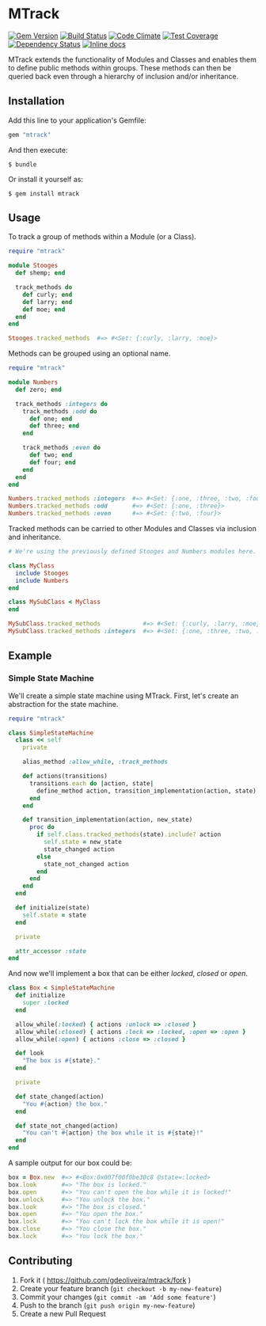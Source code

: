 # MTrack

[![Gem Version](http://img.shields.io/gem/v/mtrack.svg)][gem]
[![Build Status](http://img.shields.io/travis/gdeoliveira/mtrack.svg)][travis]
[![Code Climate](http://img.shields.io/codeclimate/github/gdeoliveira/mtrack.svg)][codeclimate]
[![Test Coverage](http://img.shields.io/codeclimate/coverage/github/gdeoliveira/mtrack.svg)][codeclimate]
[![Dependency Status](https://gemnasium.com/gdeoliveira/mtrack.svg)][gemnasium]
[![Inline docs](http://inch-ci.org/github/gdeoliveira/mtrack.svg?branch=master)][inch-ci]

[gem]: https://rubygems.org/gems/mtrack
[travis]: http://travis-ci.org/gdeoliveira/mtrack
[codeclimate]: https://codeclimate.com/github/gdeoliveira/mtrack
[gemnasium]: https://gemnasium.com/gdeoliveira/mtrack
[gemnasium]: https://gemnasium.com/gdeoliveira/mtrack#development-dependencies
[inch-ci]: http://inch-ci.org/github/gdeoliveira/mtrack

MTrack extends the functionality of Modules and Classes and enables them to
define public methods within groups. These methods can then be queried back even
through a hierarchy of inclusion and/or inheritance.

## Installation

Add this line to your application's Gemfile:

```ruby
gem "mtrack"
```

And then execute:

    $ bundle

Or install it yourself as:

    $ gem install mtrack

## Usage

To track a group of methods within a Module (or a Class).

```ruby
require "mtrack"

module Stooges
  def shemp; end

  track_methods do
    def curly; end
    def larry; end
    def moe; end
  end
end

Stooges.tracked_methods  #=> #<Set: {:curly, :larry, :moe}>
```

Methods can be grouped using an optional name.

```ruby
require "mtrack"

module Numbers
  def zero; end

  track_methods :integers do
    track_methods :odd do
      def one; end
      def three; end
    end

    track_methods :even do
      def two; end
      def four; end
    end
  end
end

Numbers.tracked_methods :integers  #=> #<Set: {:one, :three, :two, :four}>
Numbers.tracked_methods :odd       #=> #<Set: {:one, :three}>
Numbers.tracked_methods :even      #=> #<Set: {:two, :four}>
```

Tracked methods can be carried to other Modules and Classes via inclusion and
inheritance.

```ruby
# We're using the previously defined Stooges and Numbers modules here.

class MyClass
  include Stooges
  include Numbers
end

class MySubClass < MyClass
end

MySubClass.tracked_methods            #=> #<Set: {:curly, :larry, :moe}>
MySubClass.tracked_methods :integers  #=> #<Set: {:one, :three, :two, :four}>
```

## Example

### Simple State Machine

We'll create a simple state machine using MTrack. First, let's create an
abstraction for the state machine.

```ruby
require "mtrack"

class SimpleStateMachine
  class << self
    private

    alias_method :allow_while, :track_methods

    def actions(transitions)
      transitions.each do |action, state|
        define_method action, transition_implementation(action, state)
      end
    end

    def transition_implementation(action, new_state)
      proc do
        if self.class.tracked_methods(state).include? action
          self.state = new_state
          state_changed action
        else
          state_not_changed action
        end
      end
    end
  end

  def initialize(state)
    self.state = state
  end

  private

  attr_accessor :state
end
```

And now we'll implement a box that can be either _locked_, _closed_ or _open_.

```ruby
class Box < SimpleStateMachine
  def initialize
    super :locked
  end

  allow_while(:locked) { actions :unlock => :closed }
  allow_while(:closed) { actions :lock => :locked, :open => :open }
  allow_while(:open) { actions :close => :closed }

  def look
    "The box is #{state}."
  end

  private

  def state_changed(action)
    "You #{action} the box."
  end

  def state_not_changed(action)
    "You can't #{action} the box while it is #{state}!"
  end
end
```

A sample output for our box could be:

```ruby
box = Box.new  #=> #<Box:0x007f00f0be30c8 @state=:locked>
box.look       #=> "The box is locked."
box.open       #=> "You can't open the box while it is locked!"
box.unlock     #=> "You unlock the box."
box.look       #=> "The box is closed."
box.open       #=> "You open the box."
box.lock       #=> "You can't lock the box while it is open!"
box.close      #=> "You close the box."
box.lock       #=> "You lock the box."
```

## Contributing

1. Fork it ( https://github.com/gdeoliveira/mtrack/fork )
2. Create your feature branch (`git checkout -b my-new-feature`)
3. Commit your changes (`git commit -am 'Add some feature'`)
4. Push to the branch (`git push origin my-new-feature`)
5. Create a new Pull Request
